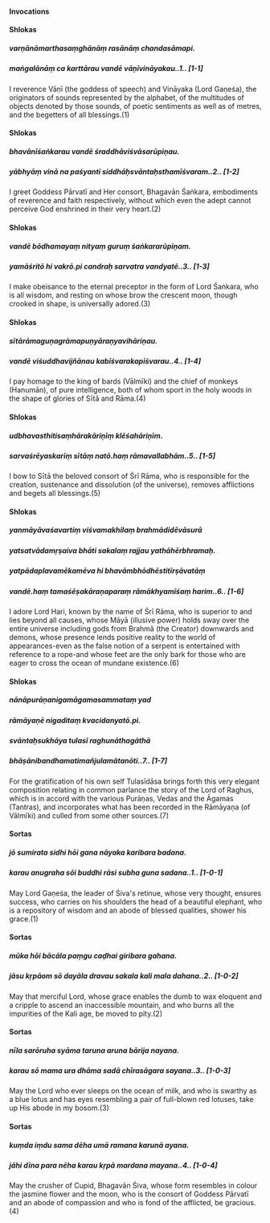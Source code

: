 #### Invocations

#### Shlokas

##### varṇānāmarthasaṃghānāṃ rasānāṃ chandasāmapi.
##### maṅgalānāṃ ca karttārau vandē vāṇīvināyakau..1.. [1-1]

I reverence Vāṇī (the goddess of speech) and Vināyaka (Lord Gaṇeśa), the originators of sounds represented by the alphabet, of the multitudes of objects denoted by those sounds, of poetic sentiments as well as of metres, and the begetters of all blessings.(1)

#### Shlokas

##### bhavānīśaṅkarau vandē śraddhāviśvāsarūpiṇau.
##### yābhyāṃ vinā na paśyanti siddhāḥsvāntaḥsthamīśvaram..2.. [1-2]

I greet Goddess Pārvatī and Her consort, Bhagavān Śaṅkara, embodiments of reverence and faith respectively, without which even the adept cannot perceive God enshrined in their very heart.(2)

#### Shlokas

##### vandē bōdhamayaṃ nityaṃ guruṃ śaṅkararūpiṇam.
##### yamāśritō hi vakrō.pi candraḥ sarvatra vandyatē..3.. [1-3]

I make obeisance to the eternal preceptor in the form of Lord Śaṅkara, who is all wisdom, and resting on whose brow the crescent moon, though crooked in shape, is universally adored.(3)

#### Shlokas

##### sītārāmaguṇagrāmapuṇyāraṇyavihāriṇau.
##### vandē viśuddhavijñānau kabīśvarakapīśvarau..4.. [1-4]

I pay homage to the king of bards (Vālmīki) and the chief of monkeys (Hanumān), of pure intelligence, both of whom sport in the holy woods in the shape of glories of Sītā and Rāma.(4)

#### Shlokas

##### udbhavasthitisaṃhārakāriṇīṃ klēśahāriṇīm.
##### sarvaśrēyaskarīṃ sītāṃ natō.haṃ rāmavallabhām..5.. [1-5]

I bow to Sītā the beloved consort of Śrī Rāma, who is responsible for the creation, sustenance and dissolution (of the universe), removes afflictions and begets all blessings.(5)

#### Shlokas

##### yanmāyāvaśavartiṃ viśvamakhilaṃ brahmādidēvāsurā
##### yatsatvādamṛṣaiva bhāti sakalaṃ rajjau yathāhērbhramaḥ.
##### yatpādaplavamēkamēva hi bhavāmbhōdhēstitīrṣāvatāṃ
##### vandē.haṃ tamaśēṣakāraṇaparaṃ rāmākhyamīśaṃ harim..6.. [1-6]

I adore Lord Hari, known by the name of Śrī Rāma, who is superior to and lies beyond all causes, whose Māyā (illusive power) holds sway over the entire universe including gods from Brahmā (the Creator) downwards and demons, whose presence lends positive reality to the world of appearances-even as the false notion of a serpent is entertained with reference to a rope-and whose feet are the only bark for those who are eager to cross the ocean of mundane existence.(6)

#### Shlokas

##### nānāpurāṇanigamāgamasammataṃ yad
##### rāmāyaṇē nigaditaṃ kvacidanyatō.pi.
##### svāntaḥsukhāya tulasī raghunāthagāthā
##### bhāṣānibandhamatimañjulamātanōti..7.. [1-7]

For the gratification of his own self Tulasīdāsa brings forth this very elegant composition relating in common parlance the story of the Lord of Raghus, which is in accord with the various Purāṇas, Vedas and the Āgamas (Tantras), and incorporates what has been recorded in the Rāmāyaṇa (of Vālmīki) and culled from some other sources.(7)

#### Sortas

##### jō sumirata sidhi hōi gana nāyaka karibara badana.
##### karau anugraha sōi buddhi rāsi subha guna sadana..1.. [1-0-1]

May Lord Gaṇeśa, the leader of Śiva's retinue, whose very thought, ensures success, who carries on his shoulders the head of a beautiful elephant, who is a repository of wisdom and an abode of blessed qualities, shower his grace.(1)

#### Sortas

##### mūka hōi bācāla paṃgu caḍhai giribara gahana.
##### jāsu kṛpāom sō dayāla dravau sakala kali mala dahana..2.. [1-0-2]

May that merciful Lord, whose grace enables the dumb to wax eloquent and a cripple to ascend an inaccessible mountain, and who burns all the impurities of the Kali age, be moved to pity.(2)

#### Sortas

##### nīla sarōruha syāma taruna aruna bārija nayana.
##### karau sō mama ura dhāma sadā chīrasāgara sayana..3.. [1-0-3]

May the Lord who ever sleeps on the ocean of milk, and who is swarthy as a blue lotus and has eyes resembling a pair of full-blown red lotuses, take up His abode in my bosom.(3)

#### Sortas

##### kuṃda iṃdu sama dēha umā ramana karunā ayana.
##### jāhi dīna para nēha karau kṛpā mardana mayana..4.. [1-0-4]

May the crusher of Cupid, Bhagavān Śiva, whose form resembles in colour the jasmine flower and the moon, who is the consort of Goddess Pārvatī and an abode of compassion and who is fond of the afflicted, be gracious.(4)